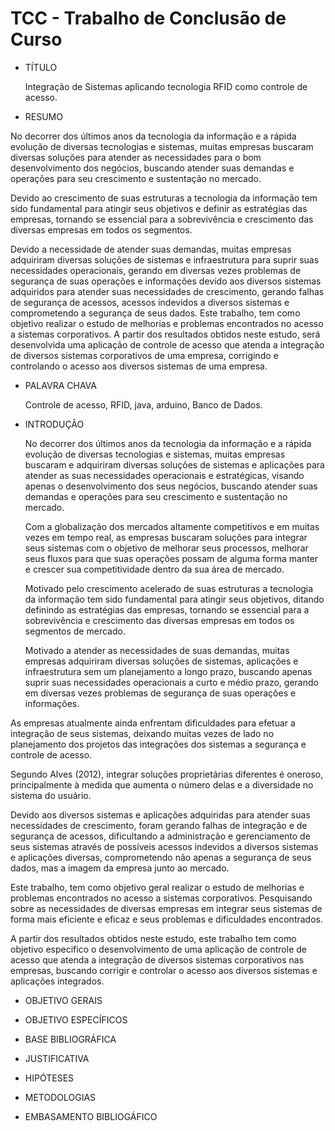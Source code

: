 # TCC - Trabalho de Conclusão de Curso


- TÍTULO

  Integração de Sistemas aplicando tecnologia RFID como controle de acesso.

 - RESUMO

<p>No decorrer dos últimos anos da tecnologia da informação e a rápida evolução de diversas tecnologias e sistemas, muitas empresas buscaram diversas soluções para atender as necessidades para o bom desenvolvimento dos negócios, buscando atender suas demandas e operações para seu crescimento e sustentação no mercado.</p>
<p>Devido ao crescimento de suas estruturas a tecnologia da informação tem sido fundamental para atingir seus objetivos e definir as estratégias das empresas, tornando se essencial para a sobrevivência e crescimento das diversas empresas em todos os segmentos.</p>
<p>Devido a necessidade de atender suas demandas, muitas empresas adquiriram diversas soluções de sistemas e infraestrutura para suprir suas necessidades operacionais, gerando em diversas vezes problemas de segurança de suas operações e informações devido aos diversos sistemas adquiridos para atender suas necessidades de crescimento, gerando falhas de segurança de acessos, acessos indevidos a diversos sistemas e comprometendo a segurança de seus dados. Este trabalho, tem como objetivo realizar o estudo de melhorias e problemas encontrados no acesso a sistemas corporativos. A partir dos resultados obtidos neste estudo, será desenvolvida uma aplicação de controle de acesso que atenda a integração de diversos sistemas corporativos de uma empresa, corrigindo e controlando o acesso aos diversos sistemas de uma empresa.</p>
  

- PALAVRA CHAVA
  <p>Controle de acesso, RFID, java, arduino, Banco de Dados.<p/>

- INTRODUÇÃO
  
  <p>No decorrer dos últimos anos da tecnologia da informação e a rápida evolução de diversas tecnologias e sistemas, muitas empresas buscaram e adquiriram diversas soluções de sistemas e aplicações para atender as suas necessidades operacionais e estratégicas, visando apenas o desenvolvimento dos seus negócios, buscando atender suas demandas e operações para seu crescimento e sustentação no mercado.</p>

  <p>Com a globalização dos mercados altamente competitivos e em muitas vezes em tempo real, as empresas buscaram soluções para integrar seus sistemas com o objetivo de melhorar seus processos, melhorar seus fluxos para que suas operações possam de alguma forma manter e crescer sua competitividade dentro da sua área de mercado.</p>

  <p>Motivado pelo crescimento acelerado de suas estruturas a tecnologia da informação tem sido fundamental para atingir seus objetivos, ditando definindo as estratégias das empresas, tornando se essencial para a sobrevivência e crescimento das diversas empresas em todos os segmentos de mercado.</p>

  <p>Motivado a atender as necessidades de suas demandas, muitas empresas adquiriram diversas soluções de sistemas, aplicações e infraestrutura sem um planejamento a longo prazo, buscando apenas suprir suas necessidades operacionais a curto e médio prazo, gerando em diversas vezes problemas de segurança de suas operações e informações.</p>

<p>As empresas atualmente ainda enfrentam dificuldades para efetuar a integração de seus sistemas, deixando muitas vezes de lado no planejamento dos projetos das integrações dos sistemas a segurança e controle de acesso.</p>

<p>Segundo Alves (2012), integrar soluções proprietárias diferentes é oneroso, principalmente à medida que aumenta o número delas e a diversidade no sistema do usuário.</p>

<p>Devido aos diversos sistemas e aplicações adquiridas para atender suas necessidades de crescimento, foram gerando falhas de integração e de segurança de acessos, dificultando a administração e gerenciamento de seus sistemas através de possíveis acessos indevidos a diversos sistemas e aplicações diversas, comprometendo não apenas a segurança de seus dados, mas a imagem da empresa junto ao mercado.</p>

<p>Este trabalho, tem como objetivo geral realizar o estudo de melhorias e problemas encontrados no acesso a sistemas corporativos. Pesquisando sobre as necessidades de diversas empresas em integrar seus sistemas de forma mais eficiente e eficaz e seus problemas e dificuldades encontrados.</p>

<p>A partir dos resultados obtidos neste estudo, este trabalho tem como objetivo especifico o desenvolvimento de uma aplicação de controle de acesso que atenda a integração de diversos sistemas corporativos nas empresas, buscando corrigir e controlar o acesso aos diversos sistemas e aplicações integrados.</p>

- OBJETIVO GERAIS

- OBJETIVO ESPECÍFICOS

- BASE BIBLIOGRÁFICA

- JUSTIFICATIVA

- HIPÓTESES

- METODOLOGIAS

- EMBASAMENTO BIBLIOGÁFICO
